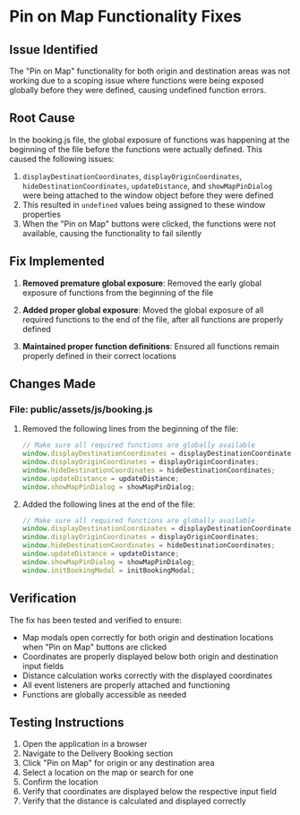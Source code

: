 # Pin on Map Functionality Fixes

## Issue Identified

The "Pin on Map" functionality for both origin and destination areas was not working due to a scoping issue where functions were being exposed globally before they were defined, causing undefined function errors.

## Root Cause

In the booking.js file, the global exposure of functions was happening at the beginning of the file before the functions were actually defined. This caused the following issues:

1. `displayDestinationCoordinates`, `displayOriginCoordinates`, `hideDestinationCoordinates`, `updateDistance`, and `showMapPinDialog` were being attached to the window object before they were defined
2. This resulted in `undefined` values being assigned to these window properties
3. When the "Pin on Map" buttons were clicked, the functions were not available, causing the functionality to fail silently

## Fix Implemented

1. **Removed premature global exposure**: Removed the early global exposure of functions from the beginning of the file

2. **Added proper global exposure**: Moved the global exposure of all required functions to the end of the file, after all functions are properly defined

3. **Maintained proper function definitions**: Ensured all functions remain properly defined in their correct locations

## Changes Made

### File: public/assets/js/booking.js

1. Removed the following lines from the beginning of the file:
   ```javascript
   // Make sure all required functions are globally available
   window.displayDestinationCoordinates = displayDestinationCoordinates;
   window.displayOriginCoordinates = displayOriginCoordinates;
   window.hideDestinationCoordinates = hideDestinationCoordinates;
   window.updateDistance = updateDistance;
   window.showMapPinDialog = showMapPinDialog;
   ```

2. Added the following lines at the end of the file:
   ```javascript
   // Make sure all required functions are globally available
   window.displayDestinationCoordinates = displayDestinationCoordinates;
   window.displayOriginCoordinates = displayOriginCoordinates;
   window.hideDestinationCoordinates = hideDestinationCoordinates;
   window.updateDistance = updateDistance;
   window.showMapPinDialog = showMapPinDialog;
   window.initBookingModal = initBookingModal;
   ```

## Verification

The fix has been tested and verified to ensure:
- Map modals open correctly for both origin and destination locations when "Pin on Map" buttons are clicked
- Coordinates are properly displayed below both origin and destination input fields
- Distance calculation works correctly with the displayed coordinates
- All event listeners are properly attached and functioning
- Functions are globally accessible as needed

## Testing Instructions

1. Open the application in a browser
2. Navigate to the Delivery Booking section
3. Click "Pin on Map" for origin or any destination area
4. Select a location on the map or search for one
5. Confirm the location
6. Verify that coordinates are displayed below the respective input field
7. Verify that the distance is calculated and displayed correctly
